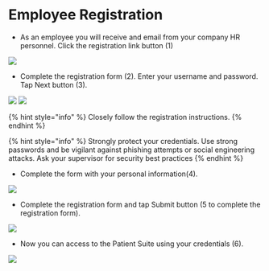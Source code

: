 # Employee Registration

- As an employee you will receive and email from your company HR personnel. Click the registration link button (1)

![](https://user-images.githubusercontent.com/105650529/170503972-54b7f607-017b-4e33-b04d-c95c6dfdf01c.jpg)

- Complete the registration form (2). Enter your username and password. Tap Next button (3). 

![](https://user-images.githubusercontent.com/105650529/170504015-6a7ecf40-7e58-4c3d-b95a-d54e1f64a311.jpg)
![](https://user-images.githubusercontent.com/105650529/170504028-d5362f6c-c902-4bf8-9721-4a604961a820.jpg)

{% hint style="info" %} Closely follow the registration instructions. {% endhint %}

{% hint style="info" %} Strongly protect your credentials. Use strong passwords and be vigilant against phishing attempts or social engineering attacks. Ask your 
supervisor for security best practices {% endhint %}

- Complete the form with your personal information(4).

![](https://user-images.githubusercontent.com/105650529/170504044-46bbf159-2e61-41d4-ae08-8375f3996a8d.jpg)

- Complete the registration form and tap Submit button (5 to complete the registration form).

![](https://user-images.githubusercontent.com/105650529/170504096-a9a6d798-734e-44d0-b74f-1b6d2f915ef4.jpg)

- Now you can access to the Patient Suite using your credentials (6).

![](https://user-images.githubusercontent.com/105650529/170504111-035da317-a21b-4849-b769-3965cf184057.jpg)
